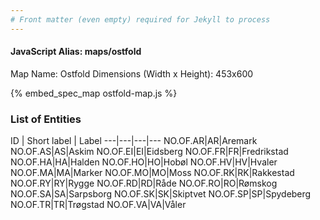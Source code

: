 ```yaml
---
# Front matter (even empty) required for Jekyll to process
---
```


#### JavaScript Alias: maps/ostfold

Map Name: Ostfold
Dimensions (Width x Height): 453x600



{% embed_spec_map ostfold-map.js %}

### List of Entities

ID | Short label | Label
---|---|---|---
NO.OF.AR|AR|Aremark
NO.OF.AS|AS|Askim
NO.OF.EI|EI|Eidsberg
NO.OF.FR|FR|Fredrikstad
NO.OF.HA|HA|Halden
NO.OF.HO|HO|Hobøl
NO.OF.HV|HV|Hvaler
NO.OF.MA|MA|Marker
NO.OF.MO|MO|Moss
NO.OF.RK|RK|Rakkestad
NO.OF.RY|RY|Rygge
NO.OF.RD|RD|Råde
NO.OF.RO|RO|Rømskog
NO.OF.SA|SA|Sarpsborg
NO.OF.SK|SK|Skiptvet
NO.OF.SP|SP|Spydeberg
NO.OF.TR|TR|Trøgstad
NO.OF.VA|VA|Våler

